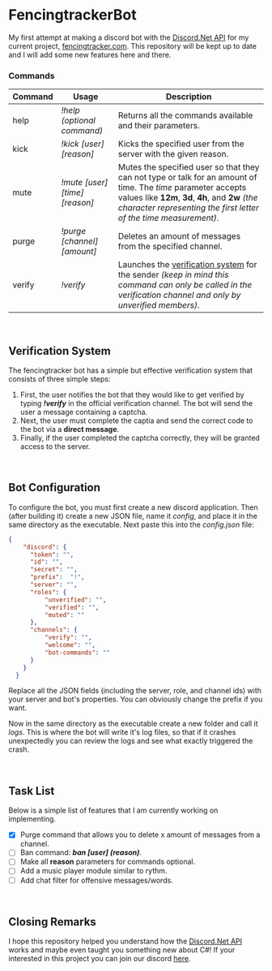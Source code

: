 # FencingtrackerBot
My first attempt at making a discord bot with the [Discord.Net API](https://github.com/discord-net/Discord.Net) for my current project, [fencingtracker.com](http://fencingtracker.com/).
This repository will be kept up to date and I will add some new features here and there.

### Commands
| Command | Usage                          | Description                                                                                                                                                                                                                           |
|---------|--------------------------------|---------------------------------------------------------------------------------------------------------------------------------------------------------------------------------------------------------------------------------------|
| help    | *!help (optional command)*     | Returns all the commands available and their parameters.                                                                                                                                                                              |
| kick    | *!kick [user] [reason]*        | Kicks the specified user from the server with the given reason.                                                                                                                                                                       |
| mute    | *!mute [user] [time] [reason]* | Mutes the specified user so that they can not type or talk for an amount of time. The *time* parameter accepts values like **12m**, **3d**, **4h**, and **2w** *(the character representing the first letter of the time measurement)*. |
| purge   | *!purge [channel] [amount]*    | Deletes an amount of messages from the specified channel.                                                                                                                                                                             |
| verify  | *!verify*                      | Launches the [verification system](https://github.com/max-prihodk0/FencingtrackerBot/blob/main/README.md#verification-system) for the sender *(keep in mind this command can only be called in the verification channel and only by unverified members)*.                                                                          |

<br>

## Verification System
The fencingtracker bot has a simple but effective verification system that consists of three simple steps:

1. First, the user notifies the bot that they would like to get verified by typing ***!verify*** in the official verification channel. The bot will send the user a message containing a captcha.
2. Next, the user must complete the captia and send the correct code to the bot via a **direct message**.
3. Finally, if the user completed the captcha correctly, they will be granted access to the server.

<br>

## Bot Configuration
To configure the bot, you must first create a new discord application. Then (after building it) create a new JSON file, name it *config*, and place it in the same directory as the executable. Next paste this into the *config.json* file:

```json
{
    "discord": {
      "token": "",
      "id": "",
      "secret": "",
      "prefix":  "!",
      "server": "",
      "roles": {
          "unverified": "",
          "verified": "",
          "muted": ""
      },
      "channels": {
          "verify": "",
          "welcome": "",
          "bot-commands": ""
      } 
    }
  }
  ```
  
  Replace all the JSON fields (including the server, role, and channel ids) with your server and bot's properties. You can obviously change the prefix if you want. 
  
  Now in the same directory as the executable create a new folder and call it *logs*. This is where the bot will write it's log files, so that if it crashes unexpectedly you can review the logs and see what exactly triggered the crash.

<br>

## Task List
Below is a simple list of features that I am currently working on implementing.

- [x] Purge command that allows you to delete x amount of messages from a channel.
- [ ] Ban command: ***ban [user] (reason)***.
- [ ] Make all **reason** parameters for commands optional.
- [ ] Add a music player module similar to rythm.
- [ ] Add chat filter for offensive messages/words.

<br>

## Closing Remarks
I hope this repository helped you understand how the [Discord.Net API](https://github.com/discord-net/Discord.Net) works and maybe even taught you something new about C#!
If your interested in this project you can join our discord [here](https://discord.com/invite/NWFkyArGcp).

